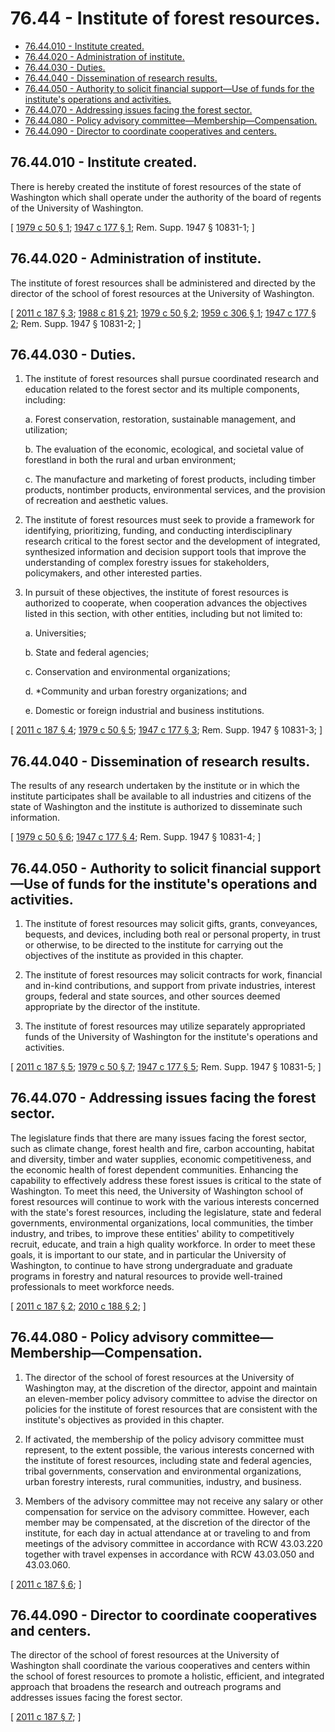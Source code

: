 # 76.44 - Institute of forest resources.
* [76.44.010 - Institute created.](#7644010---institute-created)
* [76.44.020 - Administration of institute.](#7644020---administration-of-institute)
* [76.44.030 - Duties.](#7644030---duties)
* [76.44.040 - Dissemination of research results.](#7644040---dissemination-of-research-results)
* [76.44.050 - Authority to solicit financial support—Use of funds for the institute's operations and activities.](#7644050---authority-to-solicit-financial-supportuse-of-funds-for-the-institutes-operations-and-activities)
* [76.44.070 - Addressing issues facing the forest sector.](#7644070---addressing-issues-facing-the-forest-sector)
* [76.44.080 - Policy advisory committee—Membership—Compensation.](#7644080---policy-advisory-committeemembershipcompensation)
* [76.44.090 - Director to coordinate cooperatives and centers.](#7644090---director-to-coordinate-cooperatives-and-centers)
## 76.44.010 - Institute created.
There is hereby created the institute of forest resources of the state of Washington which shall operate under the authority of the board of regents of the University of Washington.

\[ [1979 c 50 § 1](http://leg.wa.gov/CodeReviser/documents/sessionlaw/1979c50.pdf?cite=1979%20c%2050%20§%201); [1947 c 177 § 1](http://leg.wa.gov/CodeReviser/documents/sessionlaw/1947c177.pdf?cite=1947%20c%20177%20§%201); Rem. Supp. 1947 § 10831-1; \]

## 76.44.020 - Administration of institute.
The institute of forest resources shall be administered and directed by the director of the school of forest resources at the University of Washington.

\[ [2011 c 187 § 3](http://lawfilesext.leg.wa.gov/biennium/2011-12/Pdf/Bills/Session%20Laws/House/1254-S.SL.pdf?cite=2011%20c%20187%20§%203); [1988 c 81 § 21](http://leg.wa.gov/CodeReviser/documents/sessionlaw/1988c81.pdf?cite=1988%20c%2081%20§%2021); [1979 c 50 § 2](http://leg.wa.gov/CodeReviser/documents/sessionlaw/1979c50.pdf?cite=1979%20c%2050%20§%202); [1959 c 306 § 1](http://leg.wa.gov/CodeReviser/documents/sessionlaw/1959c306.pdf?cite=1959%20c%20306%20§%201); [1947 c 177 § 2](http://leg.wa.gov/CodeReviser/documents/sessionlaw/1947c177.pdf?cite=1947%20c%20177%20§%202); Rem. Supp. 1947 § 10831-2; \]

## 76.44.030 - Duties.
1. The institute of forest resources shall pursue coordinated research and education related to the forest sector and its multiple components, including:

   a. Forest conservation, restoration, sustainable management, and utilization;

   b. The evaluation of the economic, ecological, and societal value of forestland in both the rural and urban environment;

   c. The manufacture and marketing of forest products, including timber products, nontimber products, environmental services, and the provision of recreation and aesthetic values.

2. The institute of forest resources must seek to provide a framework for identifying, prioritizing, funding, and conducting interdisciplinary research critical to the forest sector and the development of integrated, synthesized information and decision support tools that improve the understanding of complex forestry issues for stakeholders, policymakers, and other interested parties.

3. In pursuit of these objectives, the institute of forest resources is authorized to cooperate, when cooperation advances the objectives listed in this section, with other entities, including but not limited to:

   a. Universities;

   b. State and federal agencies;

   c. Conservation and environmental organizations;

   d. *Community and urban forestry organizations; and

   e. Domestic or foreign industrial and business institutions.

\[ [2011 c 187 § 4](http://lawfilesext.leg.wa.gov/biennium/2011-12/Pdf/Bills/Session%20Laws/House/1254-S.SL.pdf?cite=2011%20c%20187%20§%204); [1979 c 50 § 5](http://leg.wa.gov/CodeReviser/documents/sessionlaw/1979c50.pdf?cite=1979%20c%2050%20§%205); [1947 c 177 § 3](http://leg.wa.gov/CodeReviser/documents/sessionlaw/1947c177.pdf?cite=1947%20c%20177%20§%203); Rem. Supp. 1947 § 10831-3; \]

## 76.44.040 - Dissemination of research results.
The results of any research undertaken by the institute or in which the institute participates shall be available to all industries and citizens of the state of Washington and the institute is authorized to disseminate such information.

\[ [1979 c 50 § 6](http://leg.wa.gov/CodeReviser/documents/sessionlaw/1979c50.pdf?cite=1979%20c%2050%20§%206); [1947 c 177 § 4](http://leg.wa.gov/CodeReviser/documents/sessionlaw/1947c177.pdf?cite=1947%20c%20177%20§%204); Rem. Supp. 1947 § 10831-4; \]

## 76.44.050 - Authority to solicit financial support—Use of funds for the institute's operations and activities.
1. The institute of forest resources may solicit gifts, grants, conveyances, bequests, and devices, including both real or personal property, in trust or otherwise, to be directed to the institute for carrying out the objectives of the institute as provided in this chapter.

2. The institute of forest resources may solicit contracts for work, financial and in-kind contributions, and support from private industries, interest groups, federal and state sources, and other sources deemed appropriate by the director of the institute.

3. The institute of forest resources may utilize separately appropriated funds of the University of Washington for the institute's operations and activities.

\[ [2011 c 187 § 5](http://lawfilesext.leg.wa.gov/biennium/2011-12/Pdf/Bills/Session%20Laws/House/1254-S.SL.pdf?cite=2011%20c%20187%20§%205); [1979 c 50 § 7](http://leg.wa.gov/CodeReviser/documents/sessionlaw/1979c50.pdf?cite=1979%20c%2050%20§%207); [1947 c 177 § 5](http://leg.wa.gov/CodeReviser/documents/sessionlaw/1947c177.pdf?cite=1947%20c%20177%20§%205); Rem. Supp. 1947 § 10831-5; \]

## 76.44.070 - Addressing issues facing the forest sector.
The legislature finds that there are many issues facing the forest sector, such as climate change, forest health and fire, carbon accounting, habitat and diversity, timber and water supplies, economic competitiveness, and the economic health of forest dependent communities. Enhancing the capability to effectively address these forest issues is critical to the state of Washington. To meet this need, the University of Washington school of forest resources will continue to work with the various interests concerned with the state's forest resources, including the legislature, state and federal governments, environmental organizations, local communities, the timber industry, and tribes, to improve these entities' ability to competitively recruit, educate, and train a high quality workforce. In order to meet these goals, it is important to our state, and in particular the University of Washington, to continue to have strong undergraduate and graduate programs in forestry and natural resources to provide well-trained professionals to meet workforce needs.

\[ [2011 c 187 § 2](http://lawfilesext.leg.wa.gov/biennium/2011-12/Pdf/Bills/Session%20Laws/House/1254-S.SL.pdf?cite=2011%20c%20187%20§%202); [2010 c 188 § 2](http://lawfilesext.leg.wa.gov/biennium/2009-10/Pdf/Bills/Session%20Laws/House/2541-S.SL.pdf?cite=2010%20c%20188%20§%202); \]

## 76.44.080 - Policy advisory committee—Membership—Compensation.
1. The director of the school of forest resources at the University of Washington may, at the discretion of the director, appoint and maintain an eleven-member policy advisory committee to advise the director on policies for the institute of forest resources that are consistent with the institute's objectives as provided in this chapter.

2. If activated, the membership of the policy advisory committee must represent, to the extent possible, the various interests concerned with the institute of forest resources, including state and federal agencies, tribal governments, conservation and environmental organizations, urban forestry interests, rural communities, industry, and business.

3. Members of the advisory committee may not receive any salary or other compensation for service on the advisory committee. However, each member may be compensated, at the discretion of the director of the institute, for each day in actual attendance at or traveling to and from meetings of the advisory committee in accordance with RCW 43.03.220 together with travel expenses in accordance with RCW 43.03.050 and 43.03.060.

\[ [2011 c 187 § 6](http://lawfilesext.leg.wa.gov/biennium/2011-12/Pdf/Bills/Session%20Laws/House/1254-S.SL.pdf?cite=2011%20c%20187%20§%206); \]

## 76.44.090 - Director to coordinate cooperatives and centers.
The director of the school of forest resources at the University of Washington shall coordinate the various cooperatives and centers within the school of forest resources to promote a holistic, efficient, and integrated approach that broadens the research and outreach programs and addresses issues facing the forest sector.

\[ [2011 c 187 § 7](http://lawfilesext.leg.wa.gov/biennium/2011-12/Pdf/Bills/Session%20Laws/House/1254-S.SL.pdf?cite=2011%20c%20187%20§%207); \]

